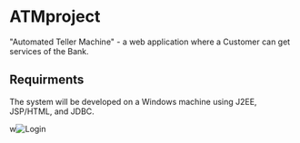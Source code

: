 # ATMproject
"Automated Teller Machine" - a web application where a Customer can get services of the Bank.

## Requirments
The system will be developed on a Windows machine using J2EE, JSP/HTML, and JDBC. 

w![Login](https://user-images.githubusercontent.com/47729985/167256948-b3a80b9d-9921-4c6d-9c0f-cc0a464b933f.jpg)
